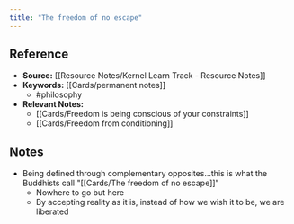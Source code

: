 ```yaml
---
title: "The freedom of no escape"
---
```

## Reference
- **Source:** [[Resource Notes/Kernel Learn Track - Resource Notes]]
- **Keywords:** [[Cards/permanent notes]]
	- #philosophy 
- **Relevant Notes:** 
	- [[Cards/Freedom is being conscious of your constraints]]
	- [[Cards/Freedom from conditioning]]
## Notes
+ Being defined through complementary opposites...this is what the Buddhists call "[[Cards/The freedom of no escape]]"
	+ Nowhere to go but here
	+ By accepting reality as it is, instead of how we wish it to be, we are liberated